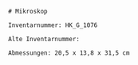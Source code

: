 
            # Mikroskop
    
            Inventarnummer: HK_G_1076
    
            Alte Inventarnummer: 
    
            Abmessungen: 20,5 x 13,8 x 31,5 cm
            
